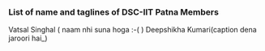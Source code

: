 ### List of name and taglines of DSC-IIT Patna Members 

Vatsal Singhal ( naam nhi suna hoga :-( )
Deepshikha Kumari(caption dena jaroori hai_)

